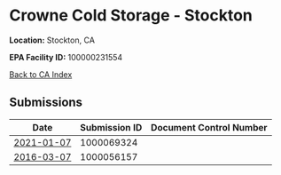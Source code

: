 # Crowne Cold Storage - Stockton

**Location:** Stockton, CA

**EPA Facility ID:** 100000231554

[Back to CA Index](../../index.md)

## Submissions

| Date | Submission ID | Document Control Number |
|------|--------------|-------------------------|
| [2021-01-07](submissions/1000069324.md) | 1000069324 |  |
| [2016-03-07](submissions/1000056157.md) | 1000056157 |  |
